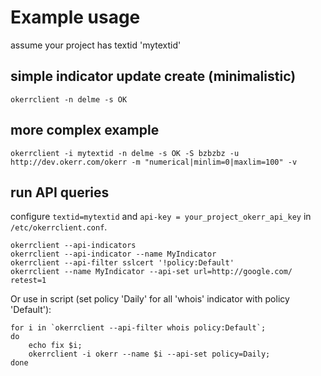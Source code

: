 # Example usage #

assume your project has textid 'mytextid'

## simple indicator update create (minimalistic) ##

~~~
okerrclient -n delme -s OK 
~~~

## more complex example ##
~~~
okerrclient -i mytextid -n delme -s OK -S bzbzbz -u http://dev.okerr.com/okerr -m "numerical|minlim=0|maxlim=100" -v
~~~

## run API queries
configure `textid=mytextid` and `api-key = your_project_okerr_api_key` in `/etc/okerrclient.conf`.

~~~
okerrclient --api-indicators
okerrclient --api-indicator --name MyIndicator
okerrclient --api-filter sslcert '!policy:Default'
okerrclient --name MyIndicator --api-set url=http://google.com/ retest=1 
~~~

Or use in script (set policy 'Daily' for all 'whois' indicator with policy 'Default'): 
~~~shell
for i in `okerrclient --api-filter whois policy:Default`; 
do 
    echo fix $i; 
    okerrclient -i okerr --name $i --api-set policy=Daily; 
done
~~~
